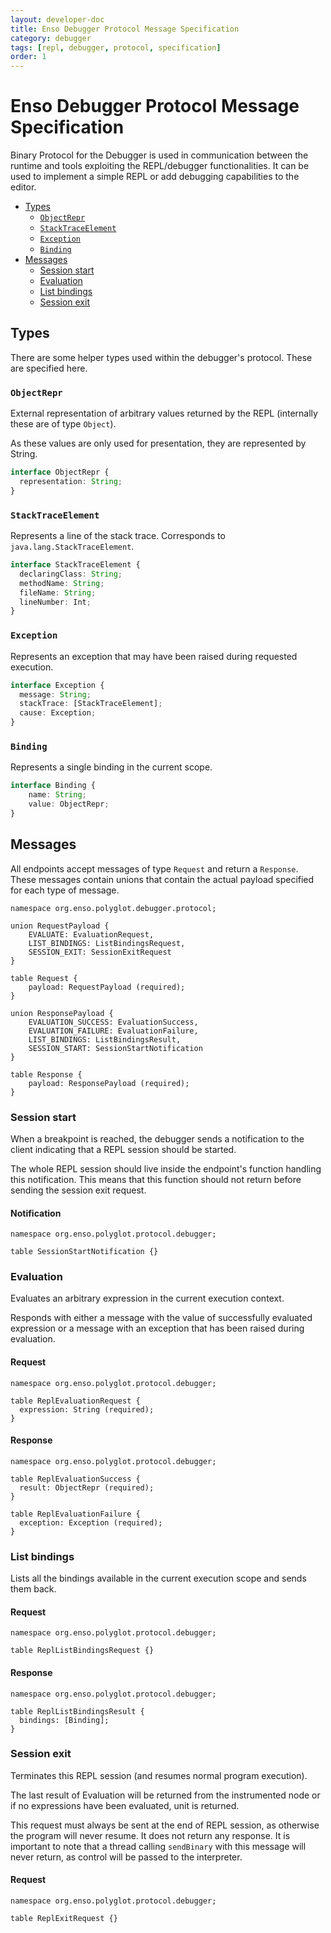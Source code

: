 ```yaml
---
layout: developer-doc
title: Enso Debugger Protocol Message Specification
category: debugger
tags: [repl, debugger, protocol, specification]
order: 1
---
```


# Enso Debugger Protocol Message Specification
Binary Protocol for the Debugger is used in communication between the runtime
and tools exploiting the REPL/debugger functionalities. It can be used to
implement a simple REPL or add debugging capabilities to the editor.

<!-- MarkdownTOC levels="2,3" autolink="true" -->

- [Types](#types)
  - [`ObjectRepr`](#objectrepr)
  - [`StackTraceElement`](#stacktraceelement)
  - [`Exception`](#exception)
  - [`Binding`](#binding)
- [Messages](#messages)
  - [Session start](#session-start)
  - [Evaluation](#evaluation)
  - [List bindings](#list-bindings)
  - [Session exit](#session-exit)

<!-- /MarkdownTOC -->

## Types

There are some helper types used within the debugger's protocol. These are
specified here.

### `ObjectRepr`
External representation of arbitrary values returned by the REPL (internally
these are of type `Object`).

As these values are only used for presentation, they are represented by String.

```typescript
interface ObjectRepr {
  representation: String;
}
```

### `StackTraceElement`
Represents a line of the stack trace. Corresponds to
`java.lang.StackTraceElement`.

```typescript
interface StackTraceElement {
  declaringClass: String;
  methodName: String;
  fileName: String;
  lineNumber: Int;
}
```

### `Exception`
Represents an exception that may have been raised during requested execution.

```typescript
interface Exception {
  message: String;
  stackTrace: [StackTraceElement];
  cause: Exception;
}
```

### `Binding`
Represents a single binding in the current scope.

```typescript
interface Binding {
    name: String;
    value: ObjectRepr;
}
```

## Messages

All endpoints accept messages of type `Request` and return a `Response`. 
These messages contain unions that contain the actual payload specified for each
type of message.

```idl
namespace org.enso.polyglot.debugger.protocol;

union RequestPayload {
    EVALUATE: EvaluationRequest,
    LIST_BINDINGS: ListBindingsRequest,
    SESSION_EXIT: SessionExitRequest
}

table Request {
    payload: RequestPayload (required);
}

union ResponsePayload {
    EVALUATION_SUCCESS: EvaluationSuccess,
    EVALUATION_FAILURE: EvaluationFailure,
    LIST_BINDINGS: ListBindingsResult,
    SESSION_START: SessionStartNotification
}

table Response {
    payload: ResponsePayload (required);
}
```

### Session start

When a breakpoint is reached, the debugger sends a notification to the client
indicating that a REPL session should be started.

The whole REPL session should live inside the endpoint's function handling this
notification. This means that this function should not return before sending the
session exit request.

#### Notification
```idl
namespace org.enso.polyglot.protocol.debugger;

table SessionStartNotification {}
```

### Evaluation
Evaluates an arbitrary expression in the current execution context.

Responds with either a message with the value of successfully evaluated 
expression or a message with an exception that has been raised during
evaluation.

#### Request
```idl
namespace org.enso.polyglot.protocol.debugger;

table ReplEvaluationRequest {
  expression: String (required);
}
```

#### Response
```idl
namespace org.enso.polyglot.protocol.debugger;

table ReplEvaluationSuccess {
  result: ObjectRepr (required);
}

table ReplEvaluationFailure {
  exception: Exception (required);
}
```

### List bindings
Lists all the bindings available in the current execution scope and sends them 
back.

#### Request
```idl
namespace org.enso.polyglot.protocol.debugger;

table ReplListBindingsRequest {}
```

#### Response
```idl
namespace org.enso.polyglot.protocol.debugger;

table ReplListBindingsResult {
  bindings: [Binding];
}
```

### Session exit
Terminates this REPL session (and resumes normal program execution).

The last result of Evaluation will be returned from the instrumented node or if
no expressions have been evaluated, unit is returned.

This request must always be sent at the end of REPL session, as otherwise the
program will never resume. It does not return any response. It is important to
note that a thread calling `sendBinary` with this message will never return, as
control will be passed to the interpreter. 

#### Request
```idl
namespace org.enso.polyglot.protocol.debugger;

table ReplExitRequest {}
```
